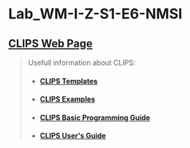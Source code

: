 # Lab_WM-I-Z-S1-E6-NMSI

## [CLIPS Web Page](http://www.clipsrules.net/)

> Usefull information about CLIPS:
>* #### [CLIPS Templates](https://stackoverflow.com/questions/52979526/clipstemplates-family-relations-trouble-with-handling-templates-and-initial)
>* #### [CLIPS Examples](https://drive.google.com/file/d/1NqQKGtbPeYx8Q-4xnOnDWtSguFCVDrqw/view)
>* #### [CLIPS Basic Programming Guide](http://www.clipsrules.net/bpg631.pdf)
>* #### [CLIPS User's Guide](http://www.clipsrules.net/ug631.pdf)
